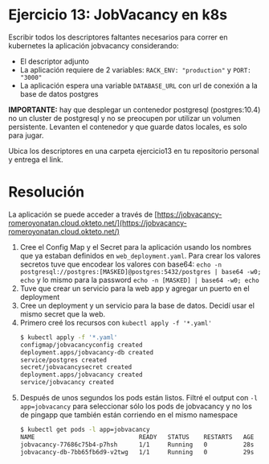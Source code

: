# Ejercicio 13: JobVacancy en k8s
Escribir todos los descriptores faltantes necesarios para correr en kubernetes la aplicación jobvacancy considerando:

* El descriptor adjunto
* La aplicación requiere de 2 variables: `RACK_ENV: "production"` y `PORT: "3000"`
* La aplicación espera una variable `DATABASE_URL` con url de conexión a la base de datos postgres

**IMPORTANTE:** hay que desplegar un contenedor postgresql (postgres:10.4) no un cluster de postgresql y no se preocupen por utilizar un volumen persistente. Levanten el contenedor y que guarde datos locales, es solo para jugar.

Ubica los descriptores en una carpeta ejercicio13 en tu repositorio personal y entrega el link.

# Resolución
La aplicación se puede acceder a través de [https://jobvacancy-romeroyonatan.cloud.okteto.net/](https://jobvacancy-romeroyonatan.cloud.okteto.net/)

1. Cree el Config Map y el Secret para la aplicación usando los nombres que ya estaban definidos en `web_deployment.yaml`. Para crear los valores secretos tuve que encodear los valores con base64: `echo -n postgresql://postgres:[MASKED]@postgres:5432/postgres | base64 -w0; echo` y lo mismo para la password `echo -n [MASKED] | base64 -w0; echo`
1. Tuve que crear un servicio para la web app y agregar un puerto en el deployment
1. Cree un deployment y un servicio para la base de datos. Decidí usar el mismo secret que la web.
1. Primero creé los recursos con `kubectl apply -f '*.yaml'`  
    ```sh
    $ kubectl apply -f '*.yaml'
    configmap/jobvacancyconfig created
    deployment.apps/jobvacancy-db created
    service/postgres created
    secret/jobvacancysecret created
    deployment.apps/jobvacancy created
    service/jobvacancy created
    ```
1. Después de unos segundos los pods están listos. Filtré el output con `-l app=jobvacancy` para seleccionar sólo los pods de jobvacancy y no los de pingapp que también están corriendo en el mismo namespace  
    ```sh
    $ kubectl get pods -l app=jobvacancy
    NAME                             READY   STATUS    RESTARTS   AGE
    jobvacancy-77686c75b4-p7hsh      1/1     Running   0          28s
    jobvacancy-db-7bb65fb6d9-v2twg   1/1     Running   0          29s
    ```
